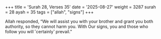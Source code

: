 +++
title = 'Surah 28, Verses 35'
date = '2025-08-27'
weight = 3287
surah = 28
ayah = 35
tags = ["allah", "signs"]
+++

Allah responded, “We will assist you with your brother and grant you both authority, so they cannot harm you. With Our signs, you and those who follow you will ˹certainly˺ prevail.”